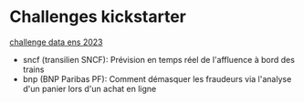 # Challenges kickstarter

[challenge data ens 2023](https://challengedata.ens.fr/participants/challenges/year/2023)

- sncf (transilien SNCF): Prévision en temps réel de l'affluence à bord des trains
- bnp (BNP Paribas PF): Comment démasquer les fraudeurs via l'analyse d'un panier lors d'un achat en ligne
